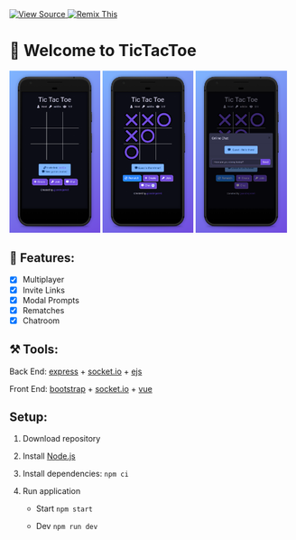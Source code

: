<a href="https://glitch.com/edit/#!/tttjs">
   <img alt="View Source" src="https://cdn.glitch.com/2bdfb3f8-05ef-4035-a06e-2043962a3a13%2Fview-source%402x.png" height="33">
</a>
<a href="https://glitch.com/edit/#!/remix/tttjs">
   <img alt="Remix This" src="https://cdn.glitch.com/2bdfb3f8-05ef-4035-a06e-2043962a3a13%2Fremix%402x.png" height="33">
</a>

# 👋 Welcome to TicTacToe

<div>
   <img width="32%" src="https://raw.githubusercontent.com/andrejarrell/TicTacToe/master/screenshots/1.jpg">
   <img width="32%" src="https://raw.githubusercontent.com/andrejarrell/TicTacToe/master/screenshots/2.jpg">
   <img width="32%" src="https://raw.githubusercontent.com/andrejarrell/TicTacToe/master/screenshots/3.jpg">
</div>

## 🎨 Features:

- [x] Multiplayer
- [x] Invite Links
- [x] Modal Prompts
- [x] Rematches
- [x] Chatroom

## ⚒️ Tools:

Back End: [express](https://expressjs.com) + [socket.io](https://socket.io) + [ejs](https://ejs.co)

Front End: [bootstrap](https://getbootstrap.com) + [socket.io](https://socket.io) + [vue](https://vuejs.org)

## Setup:

1. Download repository

2. Install [Node.js](https://nodejs.org/en/download)

3. Install dependencies: `npm ci`

4. Run application

   - Start `npm start`

   - Dev `npm run dev`